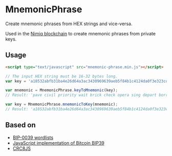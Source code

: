 # MnemonicPhrase

Create mnemonic phrases from HEX strings and vice-versa.

Used in the [Nimiq blockchain](https://nimiq.com) to create mnemonic phrases from private keys.

## Usage
```HTML
<script type="text/javascript" src="mnemonic-phrase.min.js"></script>
```

```javascript
// The input HEX string must be 16-32 bytes long.
var key = 'a18532abfb31ba4e26d64a3ac3430969639aeb5f84b1c4124da0f3e323cdaced';

var mnemonic = MnemonicPhrase.keyToMnemonic(key);
// Result: 'pave civil priority wait brick check opera sing depart borrow seat spot defy interest lawn normal series mystery habit treat cram traffic recipe risk'

var key = MnemonicPhrase.mnemonicToKey(mnemonic);
// Result: 'a18532abfb31ba4e26d64a3ac3430969639aeb5f84b1c4124da0f3e323cdaced'
```

## Based on
* [BIP-0039 wordlists](https://github.com/bitcoin/bips/blob/master/bip-0039/bip-0039-wordlists.md)
* [JavaScript implementation of Bitcoin BIP39](https://github.com/bitcoinjs/bip39)
* [CRC8JS](https://github.com/mode80/crc8js)
